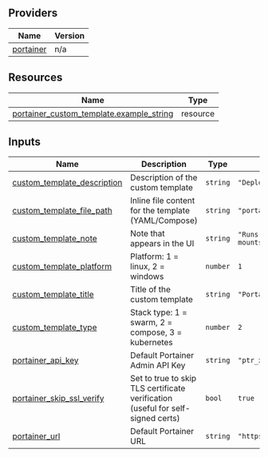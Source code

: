 <!-- BEGIN_TF_DOCS -->


## Providers

| Name | Version |
|------|---------|
| <a name="provider_portainer"></a> [portainer](#provider\_portainer) | n/a |

## Resources

| Name | Type |
|------|------|
| [portainer_custom_template.example_string](https://registry.terraform.io/providers/portainer/portainer/latest/docs/resources/custom_template) | resource |

## Inputs

| Name | Description | Type | Default | Required |
|------|-------------|------|---------|:--------:|
| <a name="input_custom_template_description"></a> [custom\_template\_description](#input\_custom\_template\_description) | Description of the custom template | `string` | `"Deploy Portainer Agent container"` | no |
| <a name="input_custom_template_file_path"></a> [custom\_template\_file\_path](#input\_custom\_template\_file\_path) | Inline file content for the template (YAML/Compose) | `string` | `"portainer-agent.yml"` | no |
| <a name="input_custom_template_note"></a> [custom\_template\_note](#input\_custom\_template\_note) | Note that appears in the UI | `string` | `"Runs Portainer Agent container with required mounts"` | no |
| <a name="input_custom_template_platform"></a> [custom\_template\_platform](#input\_custom\_template\_platform) | Platform: 1 = linux, 2 = windows | `number` | `1` | no |
| <a name="input_custom_template_title"></a> [custom\_template\_title](#input\_custom\_template\_title) | Title of the custom template | `string` | `"Portainer Agent"` | no |
| <a name="input_custom_template_type"></a> [custom\_template\_type](#input\_custom\_template\_type) | Stack type: 1 = swarm, 2 = compose, 3 = kubernetes | `number` | `2` | no |
| <a name="input_portainer_api_key"></a> [portainer\_api\_key](#input\_portainer\_api\_key) | Default Portainer Admin API Key | `string` | `"ptr_xrP7XWqfZEOoaCJRu5c8qKaWuDtVc2Zb07Q5g22YpS8="` | no |
| <a name="input_portainer_skip_ssl_verify"></a> [portainer\_skip\_ssl\_verify](#input\_portainer\_skip\_ssl\_verify) | Set to true to skip TLS certificate verification (useful for self-signed certs) | `bool` | `true` | no |
| <a name="input_portainer_url"></a> [portainer\_url](#input\_portainer\_url) | Default Portainer URL | `string` | `"https://localhost:9443"` | no |
<!-- END_TF_DOCS -->